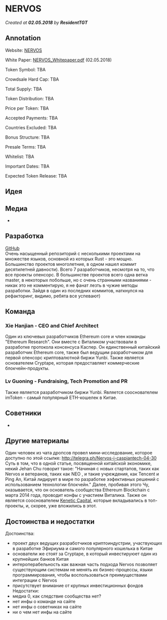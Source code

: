# NERVOS
*Created at **02.05.2018** by **ResidentTGT***

## Annotation

Website: [NERVOS](http://nervos.org/#/)

White Paper: [NERVOS_Whitepaper.pdf](http://nervos.org/#/pdf/nervos-ckb) (02.05.2018)

Token Symbol: TBA

Crowdsale Hard Cap: TBA

Total Supply: TBA

Token Distribution: TBA

Price per Token: TBA

Accepted Payments: TBA

Countries Excluded: TBA

Bonus Structure: TBA

Presale Terms: TBA

Whitelist: TBA

Important Dates: TBA

Expected Token Release: TBA

## Идея

## Медиа
-
## Разработка
[GitHub](https://github.com/NervosFoundation) <br>
Очень насыщенный репозиторий с несколькими проектами на множестве языков, основной из которых Rust - это мощно. Большинство проектов многолетние, в одном нашел коммит десятилетней давности). Всего 7 разработчиков, несмотря на то, что все проекты опенсорс. В большинстве проектов всего одна ветка master, в некоторых побольше, но с очень странными названиями - никак это не комментирую, я не фанат лезть в чужие методы разработки. Зайдя в один из последних коммитов, наткнулся на рефакторинг, видимо, ребята все успевают)

## Команда
### Xie Hanjian - CEO and Chief Architect
Один из ключевых разработчиков Ethereum core и член команды "Ethereum Research". Они вместе с Виталиком участвовали в разработке протокола консенсуса Каспер. Он единственный китайский разработчик Ethereum core, также был ведущим разработчиком для первой опенсорс криптовалютной биржи Yunbi. Также является основателем Cryptape, которая предоставляет коммерческие блокчейн-продукты. 
### Lv Guoning - Fundraising, Tech Promotion and PR
Также является разработчиком биржи Yunbi. Является сооснователем imToken - самый популярный ETH-кошелек в Китае.

## Советники 
-
## Другие материалы 
Один человек из чата дропсов провел мини-исследование, которое доступно по этой ссылке: http://telegra.ph/Nervos-i-caspiantech-04-30
Суть в том, что в одной статье, посвященной китайской экономике, некий Jehan Chu говорит такое: "Начиная с новых стартапов, таких как Nervos и ветеранов, таких как NEO , и такие учреждения, как Tencent и Ping An, Китай лидирует в мире по разработке ээфективных решений с использованием технологии блокчейн." Далее, пробивая этого Чу, оказывается, что он основатель сообщества Ethereum Blockchain с марта 2014 года, проводит конфы с участием Виталика. Также он является сооснователем [Kenetic Capital](https://kenetic.capital/), которые вкладывались в топ-проекты, и, скорее, уже вложились в этот.
## Достоинства и недостатки
Достоинства:
- проект двух ведущих разработчиков криптоиндустрии, участвующих в разработке Эфириума и самого популярного кошелька в Китае
- основатели же стоят за Cryptape, в который инвестируюет один из крупнейших банков Китая
- интероперабельность как важная часть подхода Nervos позволяет существующим системам не менять их бизнес-процессы, языки программирования, чтобы воспользоваться преимуществами интеграции с Nervos
- присутствует внимание от крупных инвестиционных фондов <br>
Недостатки:
- медиа 0, как следствие сообщества нет?
- нет инфы о команде на сайте
- нет инфы о советниках на сайте
- ни о чем нет инфы на сайте




